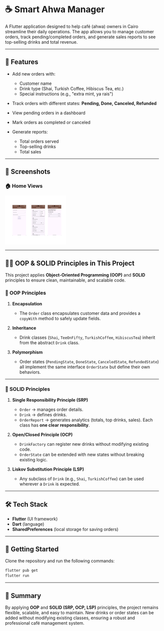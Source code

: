 # ☕ Smart Ahwa Manager

A Flutter application designed to help café (ahwa) owners in Cairo streamline their daily operations.
The app allows you to manage customer orders, track pending/completed orders, and generate sales reports to see top-selling drinks and total revenue.

---

## 🚀 Features

* Add new orders with:

  * Customer name
  * Drink type (Shai, Turkish Coffee, Hibiscus Tea, etc.)
  * Special instructions (e.g., "extra mint, ya rais")
* Track orders with different states: **Pending, Done, Canceled, Refunded**
* View pending orders in a dashboard
* Mark orders as completed or canceled
* Generate reports:

  * Total orders served
  * Top-selling drinks
  * Total sales

---

## 📸 Screenshots

### 🏠 Home Views

<img src="screen_shots/1.png" width="200" />


---

## 🧑‍💻 OOP & SOLID Principles in This Project

This project applies **Object-Oriented Programming (OOP)** and **SOLID** principles to ensure clean, maintainable, and scalable code.

### 🔹 OOP Principles

1. **Encapsulation**

   * The `Order` class encapsulates customer data and provides a `copyWith` method to safely update fields.

2. **Inheritance**

   * Drink classes (`Shai`, `TeeOnFifty`, `TurkishCoffee`, `HibiscusTea`) inherit from the abstract `Drink` class.

3. **Polymorphism**

   * Order states (`PendingState`, `DoneState`, `CanceledState`, `RefundedState`) all implement the same interface `OrderState` but define their own behaviors.

---

### 🔹 SOLID Principles

1. **Single Responsibility Principle (SRP)**

   * `Order` → manages order details.
   * `Drink` → defines drinks.
   * `OrderReport` → generates analytics (totals, top drinks, sales).
     Each class has **one clear responsibility**.

2. **Open/Closed Principle (OCP)**

   * `DrinkFactory` can register new drinks without modifying existing code.
   * `OrderState` can be extended with new states without breaking existing logic.

3. **Liskov Substitution Principle (LSP)**

   * Any subclass of `Drink` (e.g., `Shai`, `TurkishCoffee`) can be used wherever a `Drink` is expected.

---

## 🛠️ Tech Stack

* **Flutter** (UI framework)
* **Dart** (language)
* **SharedPreferences** (local storage for saving orders)

---

## 📖 Getting Started

Clone the repository and run the following commands:

```bash
flutter pub get
flutter run
```

---

## 📌 Summary

By applying **OOP** and **SOLID (SRP, OCP, LSP)** principles, the project remains flexible, scalable, and easy to maintain. New drinks or order states can be added without modifying existing classes, ensuring a robust and professional café management system.

